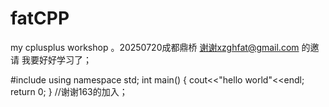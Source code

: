 # fatCPP
my cplusplus workshop 。20250720成都鼎桥
谢谢xzghfat@gmail.com
的邀请
我要好好学习了；

#include <iostream>
using namespace std;
int main() {
    cout<<"hello world"<<endl;
    return 0;
}   //谢谢163的加入；

